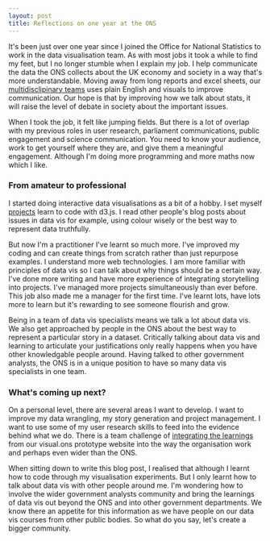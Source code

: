 ```yaml
---
layout: post
title: Reflections on one year at the ONS
---
```


It's been just over one year since I joined the Office for National Statistics to work in the data visualisation team. As with most jobs it took a while to find my feet, but I no longer stumble when I explain my job. I help communicate the data the ONS collects about the UK economy and society in a way that's more understandable. Moving away from long reports and excel sheets, our [multidisclipinary teams](http://henrylau.co.uk/2018/01/11/The-digital-content-team/) uses plain English and visuals to improve communication. Our hope is that by improving how we talk about stats, it will raise the level of debate in society about the important issues. 

When I took the job, it felt like jumping fields. But there is a lot of overlap with my previous roles in user research, parliament communications, public engagement and science communication. You need to know your audience, work to get yourself where they are, and give them a meaningful engagement. Although I'm doing more programming and more maths now which I like. 

###  From amateur to professional

I started doing interactive data visualisations as a bit of a hobby. I set myself [projects](https://aroundtheworldin80doughs.tumblr.com/index) learn to code with d3.js. I read other people's blog posts about issues in data vis for example, using colour wisely or the best way to represent data truthfully.

But now I'm a practitioner I've learnt so much more. I've improved my coding and can create things from scratch rather than just repurpose examples. I understand more web technologies. I am more familiar with principles of data vis so I can talk about why things should be a certain way. I've done more writing and have more experience of integrating storytelling into projects. I've managed more projects simultaneously than ever before. This job also made me a manager for the first time. I've learnt lots, have lots more to learn but it's rewarding to see someone flourish and grow. 

Being in a team of data vis specialists means we talk a lot about data vis. We also get approached by people in the ONS about the best way to represent a particular story in a dataset. Critically talking about data vis and learning to articulate your justifications only really happens when you have other knowledgable people around. Having talked to other government analysts, the ONS is in a unique position to have so many data vis specialists in one team.

### What's coming up next?

On a personal level, there are several areas I want to develop. I want to improve my data wrangling, my story generation and project management. I want to use some of my user research skills to feed into the evidence behind what we do. There is a team challenge of [integrating the learnings](https://digitalblog.ons.gov.uk/2018/03/27/three-years-of-visual-ons-what-weve-learned/) from our visual.ons prototype website into the way the organisation work and perhaps even wider than the ONS. 

When sitting down to write this blog post, I realised that although I learnt how to code through my visualisation experiments. But I only learnt how to talk about data vis with other people around me. I'm wondering how to involve the wider government analysts community and bring the learnings of data vis out beyond the ONS and into other government departments. We know there an appetite for this information as we have people on our data vis courses from other public bodies. So what do you say, let's create a bigger community. 


